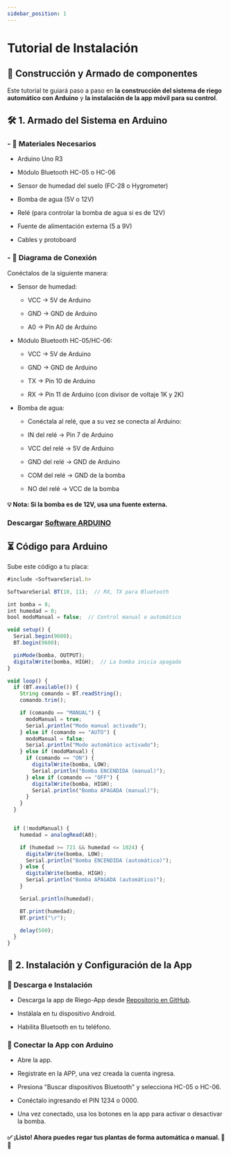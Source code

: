 ```yaml
---
sidebar_position: 1
---
```


# Tutorial de Instalación
## 🌱 Construcción y Armado de componentes

Este tutorial te guiará paso a paso en **la construcción del sistema de riego automático con Arduino** y **la instalación de la app móvil para su control**.

## 🛠️ 1. Armado del Sistema en Arduino
### - 🔹 Materiales Necesarios
  - Arduino Uno R3

  - Módulo Bluetooth HC-05 o HC-06

  - Sensor de humedad del suelo (FC-28 o Hygrometer)

  - Bomba de agua (5V o 12V)

  - Relé (para controlar la bomba de agua si es de 12V)

  - Fuente de alimentación externa (5 a 9V)

  - Cables y protoboard


### - 📌 Diagrama de Conexión

Conéctalos de la siguiente manera:

- Sensor de humedad:

  - VCC → 5V de Arduino

  - GND → GND de Arduino

  - A0 → Pin A0 de Arduino

- Módulo Bluetooth HC-05/HC-06:

  - VCC → 5V de Arduino

  - GND → GND de Arduino

  - TX → Pin 10 de Arduino

  - RX → Pin 11 de Arduino (con divisor de voltaje 1K y 2K)

- Bomba de agua:

  - Conéctala al relé, que a su vez se conecta al Arduino:

  - IN del relé → Pin 7 de Arduino

  - VCC del relé → 5V de Arduino

  - GND del relé → GND de Arduino

  - COM del relé → GND de la bomba

  - NO del relé → VCC de la bomba

#### 💡 Nota: Si la bomba es de 12V, usa una fuente externa.

### Descargar [Software ARDUINO](https://www.arduino.cc/en/software)

## ⏳ Código para Arduino

Sube este código a tu placa:

```jsx title="Codigo_SistemaRiego"
#include <SoftwareSerial.h>

SoftwareSerial BT(10, 11);  // RX, TX para Bluetooth

int bomba = 8;
int humedad = 0;
bool modoManual = false;  // Control manual o automático

void setup() {
  Serial.begin(9600);
  BT.begin(9600);

  pinMode(bomba, OUTPUT);
  digitalWrite(bomba, HIGH);  // La bomba inicia apagada
}

void loop() {
  if (BT.available()) {
    String comando = BT.readString();
    comando.trim();

    if (comando == "MANUAL") {
      modoManual = true;
      Serial.println("Modo manual activado");
    } else if (comando == "AUTO") {
      modoManual = false;
      Serial.println("Modo automático activado");
    } else if (modoManual) {
      if (comando == "ON") {
        digitalWrite(bomba, LOW);
        Serial.println("Bomba ENCENDIDA (manual)");
      } else if (comando == "OFF") {
        digitalWrite(bomba, HIGH);
        Serial.println("Bomba APAGADA (manual)");
      }
    }
  }


  if (!modoManual) {
    humedad = analogRead(A0);

    if (humedad >= 721 && humedad <= 1024) {
      digitalWrite(bomba, LOW);
      Serial.println("Bomba ENCENDIDA (automático)");
    } else {
      digitalWrite(bomba, HIGH);
      Serial.println("Bomba APAGADA (automático)");
    }

    Serial.println(humedad);

    BT.print(humedad);  
    BT.print("\r");     

    delay(500);
  }
}

```

## 📱 2. Instalación y Configuración de la App

### 🔹 Descarga e Instalación

- Descarga la app de Riego-App desde [Repositorio en GitHub](https://github.com/VicDel05/FloraPlus.git).

- Instálala en tu dispositivo Android.

- Habilita Bluetooth en tu teléfono.

### 🔗 Conectar la App con Arduino

- Abre la app.

- Registrate en la APP, una vez creada la cuenta ingresa.

- Presiona "Buscar dispositivos Bluetooth" y selecciona HC-05 o HC-06.

- Conéctalo ingresando el PIN 1234 o 0000.

- Una vez conectado, usa los botones en la app para activar o desactivar la bomba.

#### ✅ ¡Listo! Ahora puedes regar tus plantas de forma automática o manual. 🌿💧
